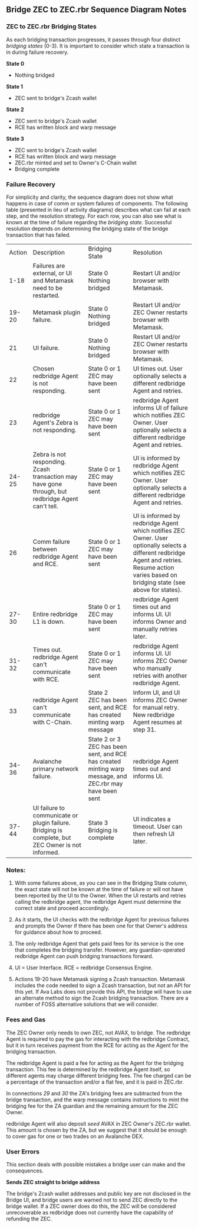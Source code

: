 ## Bridge ZEC to ZEC.rbr Sequence Diagram Notes
### ZEC to ZEC.rbr Bridging States
As each bridging transaction progresses, it passes through four distinct *bridging states* (0-3). It is important to consider which state a transaction is in during failure recovery.

<b>State 0</b>
- Nothing bridged

<b>State 1</b>
- ZEC sent to bridge's Zcash wallet

<b>State 2</b>
- ZEC sent to bridge's Zcash wallet 
- RCE has written block and warp message

<b>State 3</b>
- ZEC sent to bridge's Zcash wallet
- RCE has written block and warp message
- ZEC.rbr minted and set to Owner's C-Chain wallet
- Bridging complete

### Failure Recovery

For simplicity and clarity, the sequence diagram does not show what happens in case of comm or system failures of components. The following table (presented in lieu of activity diagrams) describes what can fail at each step, and the resolution strategy. For each row, you can also see what is known at the time of failure regarding the *bridging state*. Successful resolution depends on determining the bridging state of the bridge transaction that has failed.

<table>
    <tr>
        <td>Action</td>
        <td>Description</td>
        <td>Bridging State</td>
        <td>Resolution</td>
    </tr>
    <tr>
        <td>1-18</td>
        <td>Failures are external, or UI and Metamask need to be restarted.</td>
        <td>State 0<br>Nothing bridged</td>
        <td>Restart UI and/or browser with Metamask.</td>
    </tr>
    <tr>
        <td>19-20</td>
        <td>Metamask plugin failure.</td>
        <td>State 0<br>Nothing bridged</td>
        <td>Restart UI and/or ZEC Owner restarts browser with Metamask.</td>
    </tr>
    <tr>
        <td>21</td>
        <td>UI failure.</td>
        <td>State 0<br>Nothing bridged</td>
        <td>Restart UI and/or ZEC Owner restarts browser with Metamask.</td>
    </tr>
    <tr>
        <td>22</td>
        <td>Chosen redbridge Agent is not responding.</td>
        <td>State 0 or 1<br>ZEC may have been sent</td>
        <td>UI times out. User optionally selects a different redbridge Agent and retries. </td>
    </tr>
    <tr>
        <td>23</td>
        <td>redbridge Agent's Zebra is not responding.</td>
        <td>State 0 or 1<br>ZEC may have been sent</td>
        <td>redbridge Agent informs UI of failure which notifies ZEC Owner. User optionally selects a different redbridge Agent and retries.</td>
    </tr>
    <tr>
        <td>24-25</td>
        <td>Zebra is not responding. Zcash transaction may have gone through, but redbridge Agent can't tell.</td>
        <td>State 0 or 1<br>ZEC may have been sent</td>
        <td>UI is informed by redbridge Agent which notifies ZEC Owner. User optionally selects a different redbridge Agent and retries.</td>
    </tr>
    <tr>
        <td>26</td>
        <td>Comm failure between redbridge Agent and RCE.</td>
        <td>State 0 or 1<br>ZEC may have been sent</td>
        <td>UI is informed by redbridge Agent which notifies ZEC Owner. User optionally selects a different redbridge Agent and retries. Resume action varies based on bridging state (see above for states).</td>
    </tr>
    <tr>
        <td>27-30</td>
        <td>Entire redbridge L1 is down.</td>
        <td>State 0 or 1<br>ZEC may have been sent</td>
        <td>redbridge Agent times out and informs UI. UI informs Owner and manually retries later.</td>
    </tr>
    <tr>
        <td>31-32</td>
        <td>Times out. redbridge Agent can't communicate with RCE.</td>
        <td>State 0 or 1<br>ZEC may have been sent</td>
        <td>redbridge Agent informs UI. UI informs ZEC Owner who manually retries with another redbridge Agent.</td>
    </tr>
    <tr>
        <td>33</td>
        <td>redbridge Agent can't communicate with C-Chain.</td>
        <td>State 2<br>ZEC has been sent, and RCE has created minting warp message</td>
        <td>Inform UI, and UI informs ZEC Owner for manual retry. New redbridge Agent resumes at step 31.</td>
    </tr>
    <tr>
        <td>34-36</td>
        <td>Avalanche primary network failure.</td>
        <td>State 2 or 3<br>ZEC has been sent, and RCE has created minting warp message, and ZEC.rbr may have been sent</td>
        <td>redbridge Agent times out and informs UI.</td>
    </tr>
    <tr>
        <td>37-44</td>
        <td>UI failure to communicate or plugin failure. Bridging is complete, but ZEC Owner is not informed.</td>
        <td>State 3<br>Bridging is complete</td>
        <td>UI indicates a timeout. User can then refresh UI later.</td>
    </tr>
</table>

### Notes:

1. With some failures above, as you can see in the Bridging State column, the exact state will not be known at the time of failure or will not have been reported by the UI to the Owner. When the UI restarts and retries calling the redbridge agent, the redbridge Agent must determine the correct state and proceed accordingly. 

2. As it starts, the UI checks with the redbridge Agent for previous failures and prompts the Owner if there has been one for that Owner's address for guidance about how to proceed.

3. The only redbridge Agent that gets paid fees for its service is the one that completes the bridging transfer. However, any guardian-operated redbridge Agent can push bridging transactions forward.

4. UI = User Interface. RCE = redbridge Consensus Engine.
   
5. Actions 19-20 have Metamask signing a Zcash transaction. Metamask includes the code needed to sign a Zcash transaction, but not an API for this yet. If Ava Labs does not provide this API, the bridge will have to use an alternate method to sign the Zcash bridging transaction. There are a number of FOSS alternative solutions that we will consider.

### Fees and Gas

The ZEC Owner only needs to own ZEC, not AVAX, to bridge. The redbridge Agent is required to pay the gas for interacting with the redbridge Contract, but it in turn receives payment from the RCE for acting as the Agent for the bridging transaction. 

The redbridge Agent is paid a fee for acting as the Agent for the bridging transaction. This fee is determined by the redbridge Agent itself, so different agents may charge different bridging fees. The fee charged can be a percentage of the transaction and/or a flat fee, and it is paid in ZEC.rbr. 

In connections *29* and *30* the ZA's bridging fees are subtracted from the bridge transaction, and the warp message contains instructions to mint the bridging fee for the ZA guardian and the remaining amount for the ZEC Owner.

redbridge Agent will also deposit *seed* AVAX in ZEC Owner's ZEC.rbr wallet. This amount is chosen by the ZA, but we suggest that it should be enough to cover gas for one or two trades on an Avalanche DEX.



### User Errors
This section deals with possible mistakes a bridge user can make and the consequences.

**Sends ZEC straight to bridge address**

The bridge's Zcash wallet addresses and public key are not disclosed in the Bridge UI, and bridge users are warned not to send ZEC directly to the bridge wallet. If a ZEC owner does do this, the ZEC will be considered unrecoverable as redbridge does not currently have the capability of refunding the ZEC.